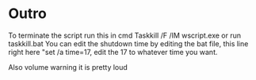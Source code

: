 # Outro

To terminate the script run this in cmd
Taskkill  /F /IM wscript.exe or run taskkill.bat
You can edit the shutdown time by editing the bat file, this line right here "set /a time=17, edit the 17 to whatever time you want.

Also volume warning it is pretty loud